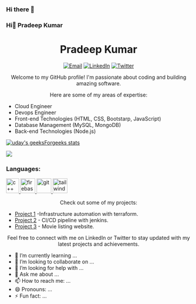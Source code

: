 ### Hi there 👋

### Hi👋 Pradeep Kumar
<h1 align="center">Pradeep Kumar</h1>

<p align="center">
  <a href="20a91a1221@aec.edu.in"><img src="https://img.shields.io/badge/Email-%23EA4335.svg?&style=flat-square&logo=gmail&logoColor=white" alt="Email"></a>
  <a href="https://www.linkedin.com/in/karri-pradeep-kumar-5a23ab213/"><img src="https://img.shields.io/badge/LinkedIn-%230077B5.svg?&style=flat-square&logo=linkedin&logoColor=white" alt="LinkedIn"></a>
  <a href="https://twitter.com/KarriPradeep3"><img src="https://img.shields.io/badge/Twitter-%231DA1F2.svg?&style=flat-square&logo=twitter&logoColor=white" alt="Twitter"></a>
</p>

<p align="center">Welcome to my GitHub profile! I'm passionate about coding and building amazing software.</p>

<p align="center">Here are some of my areas of expertise:</p>

<ul>
  <li>Cloud Engineer</li>
  <li>Devops Engineer</li>
  <li>Front-end Technologies (HTML, CSS, Bootstarp, JavaScript)</li>
  <li>Database Management (MySQL, MongoDB)</li>
  <li>Back-end Technologies (Node.js)</li>
  
</ul>



[![uday's geeksForgeeks stats](https://geeks-for-geeks-stats-api-napiyo.vercel.app/?userName=20a91a1221)](https://auth.geeksforgeeks.org/user/20a91a1252)



[![](https://leetcard.jacoblin.cool/Udaybhaskartalari2002?theme=dark)](https://leetcode.com/karripradeepkumar/)




<h3 align="left">Languages:</h3>
<p align="left"> <a href="https://github.com/UdaybhaskarTalari" target="_blank" rel="noreferrer"> <img src="https://upload.wikimedia.org/wikipedia/commons/thumb/1/18/ISO_C%2B%2B_Logo.svg/800px-ISO_C%2B%2B_Logo.svg.png" alt="c++" width="35" height="40"/> </a> </a> <a href="https://www.github.com/padalavenkatakrishnareddy/" target="_blank" rel="noreferrer"> <img src="https://cdn4.iconfinder.com/data/icons/logos-and-brands/512/267_Python_logo-512.png" alt="firebase" width="40" height="40"/> </a>   <a href="https://git-scm.com/" target="_blank" rel="noreferrer"> <img src="https://cdn-icons-png.flaticon.com/512/226/226777.png" alt="git" width="40" height="40"/> </a> <a href="https://tailwindcss.com/" target="_blank" rel="noreferrer"> <img src="https://icons-for-free.com/download-icon-development+logo+mysql+icon-1320184807686758112_512.png" alt="tailwind" width="40" height="40"/> </a> </p>







<p align="center">Check out some of my projects:</p>

<ul>
  <li><a href="https://github.com/your-project1">Project 1</a> -Infrastructure automation with terraform.</li>
  <li><a href="https://github.com/your-project2">Project 2</a> - CI/CD pipeline with jenkins.</li>
  <li><a href="https://github.com/your-project3">Project 3</a> - Movie listing website.</li>
</ul>

<p align="center">Feel free to connect with me on LinkedIn or Twitter to stay updated with my latest projects and achievements.</p>











<!--
PadalaVenkataKrishnareddy/PadalaVenkataKrishnareddy is a ✨ special ✨ repository because its `README.md` (this file) appears on your GitHub profile.

Here are some ideas to get you started:

- 🔭 I’m currently working on ...
- 🌱 I’m currently learning ...
- 👯 I’m looking to collaborate on ...
- 🤔 I’m looking for help with ...
- 💬 Ask me about ...
- 📫 How to reach me: ...
- 😄 Pronouns: ...
- ⚡ Fun fact: ...
-->



- 🌱 I’m currently learning ...
- 👯 I’m looking to collaborate on ...
- 🤔 I’m looking for help with ...
- 💬 Ask me about ...
- 📫 How to reach me: ...
- 😄 Pronouns: ...
- ⚡ Fun fact: ...
